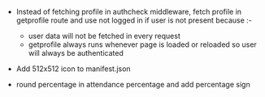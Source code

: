 * Instead of fetching profile in authcheck middleware, fetch profile in getprofile route and use not logged in if user is not present because :-
  * user data will not be fetched in every request
  * getprofile always runs whenever page is loaded or reloaded so user will always be authenticated

* Add 512x512 icon to manifest.json

* round percentage in attendance percentage and add percentage sign